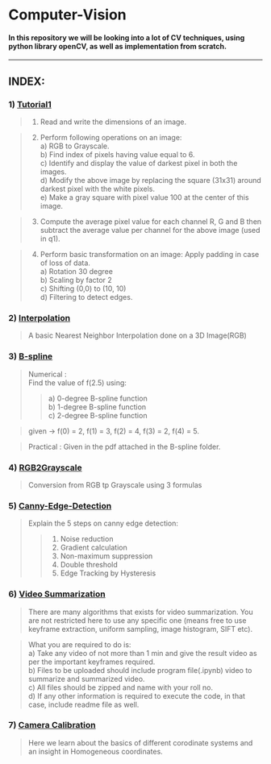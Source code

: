 # Computer-Vision

#### In this repository we will be looking into a lot of CV techniques, using python library openCV, as well as implementation from scratch.

------

## INDEX:

### 1) [Tutorial1](https://github.com/XXDIL/Computer-Vision/tree/main/tut1)

> 1. Read and write the dimensions of an image.

> 2. Perform following operations on an image:<br/>
  a) RGB to Grayscale.<br/>
  b) Find index of pixels having value equal to 6.<br/>
  c) Identify and display the value of darkest pixel in both the images.<br/>
  d) Modify the above image by replacing the square (31x31) around darkest pixel with the white pixels.<br/>
  e) Make a gray square with pixel value 100 at the center of this image.<br/>
  

> 3. Compute the average pixel value for each channel R, G and B then subtract the average value per
channel for the above image (used in q1).

> 4. Perform basic transformation on an image: Apply padding in case of loss of data.<br/>
  a) Rotation 30 degree<br/>
  b) Scaling by factor 2<br/>
  c) Shifting (0,0) to (10, 10)<br/>
  d) Filtering to detect edges.<br/>

### 2) [Interpolation](https://github.com/XXDIL/Computer-Vision/tree/main/tut2)

> A basic Nearest Neighbor Interpolation done on a 3D Image(RGB)

### 3) [B-spline](https://github.com/XXDIL/Computer-Vision/tree/main/B-spline)

> Numerical : <br/>
  Find the value of f(2.5) using:<br/>
  >> a) 0-degree B-spline function<br/>
  >> b) 1-degree B-spline function<br/>
  >> c) 2-degree B-spline function<br/>
  
  > given -> f(0) = 2, f(1) = 3, f(2) = 4, f(3) = 2, f(4) = 5.

> Practical : 
   Given in the pdf attached in the B-spline folder.

### 4) [RGB2Grayscale](https://github.com/XXDIL/Computer-Vision/tree/main/Grayscale)

> Conversion from RGB tp Grayscale using 3 formulas

### 5) [Canny-Edge-Detection](https://github.com/XXDIL/Computer-Vision/tree/main/Canny)

> Explain the 5 steps on canny edge detection:<br/>
  >> 1) Noise reduction<br/>
  >> 2) Gradient calculation<br/>
  >> 3) Non-maximum suppression<br/>
  >> 4) Double threshold<br/>
  >> 5) Edge Tracking by Hysteresis

### 6) [Video Summarization](https://github.com/XXDIL/Computer-Vision/tree/main/Video-Summary)

> There are many algorithms that exists for video summarization. You are not restricted here to use any specific one (means free to use keyframe extraction, uniform sampling, image histogram, SIFT etc).

> What you are required to do is:<br/>
  a) Take any video of not more than 1 min and give the result video as per the important keyframes required.<br/>
  b) Files to be uploaded should include program file(.ipynb) video to summarize and summarized video.<br/>
  c) All files should be zipped and name with your roll no.<br/>
  d) If any other information is required to execute the code, in that case, include readme file as well.

### 7) [Camera Calibration](https://github.com/XXDIL/Computer-Vision/tree/main/Camera-Calibration)

> Here we learn about the basics of different corodinate systems and an insight in Homogeneous coordinates.
